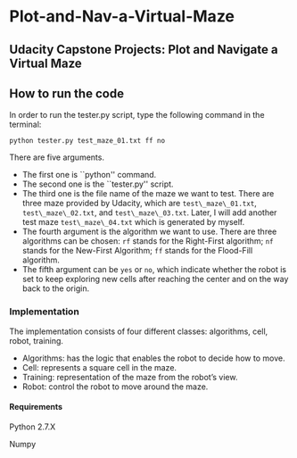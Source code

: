 # Plot-and-Nav-a-Virtual-Maze
## Udacity Capstone Projects: Plot and Navigate a Virtual Maze

## How to run the code
In order to run the tester.py script, type the following command in the terminal:

```
python tester.py test_maze_01.txt ff no
```

There are five arguments. 

* The first one is ``python'' command. 
* The second one is the ``tester.py'' script. 
* The third one is the file name of the maze we want to test. There are three maze provided by Udacity, which are ``test\_maze\_01.txt``, ``test\_maze\_02.txt``, and ``test\_maze\_03.txt``. Later, I will add another test maze ``test\_maze\_04.txt`` which is generated by myself. 
* The fourth argument is the algorithm we want to use. There are three algorithms can be chosen: ``rf`` stands for the Right-First algorithm; ``nf`` stands for the New-First Algorithm; ``ff`` stands for the Flood-Fill algorithm. 
* The fifth argument can be ``yes`` or ``no``, which indicate whether the robot is set to keep exploring new cells after reaching the center and on the way back to the origin. 


### Implementation

The implementation consists of four different classes: algorithms, cell, robot, training. 

* Algorithms: has the logic that enables the robot to decide how to move.
* Cell: represents a square cell in the maze.
* Training: representation of the maze from the robot’s view.
* Robot: control the robot to move around the maze.


#### Requirements

Python 2.7.X

Numpy
